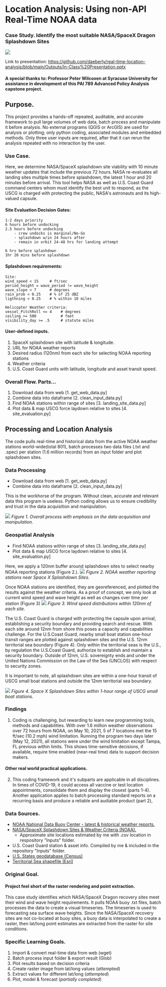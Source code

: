 # Location Analysis: Using non-API Real-Time NOAA data 
### Case Study. Identify the most suitable NASA/SpaceX Dragon Splashdown Sites
![](https://github.com/daeberly/real-time-location-analysis/blob/main/end_product.jpg)

Link to presentation: https://github.com/daeberly/real-time-location-analysis/blob/main/Outputs/In-Class%20Presentation.pptx

#### A special thanks to: Professor Peter Wilcoxen at Syracuse University for assistance in development of this PAI 789 Advanced Policy Analysis capstone project.

## Purpose.
This project provides a hands-off repeated, auditable, and accurate framework to pull large volumes of web data, batch process and manipulate it before analysis. No external programs (QGIS or ArcGIS) are used for analysis or plotting; only python coding, associated modules and embedded methods. Only three user inputs are required, after that it can rerun the analysis repeated with no interaction by the user. 

### Use Case.
Here, we determine NASA/SpaceX splashdown site viability with 10 minute weather updates that include the previous 72 hours. NASA re-evaluates all landing sites multiple times before splashdown, the latest 1 hour and 20 minutes before arrival. This tool helps NASA as well as U.S. Coast Guard command centers whom must identify the best unit to respond, as the USCG is charged with protecting the public, NASA's astronauts and its high-valued capsule.

#### Site Evaluation Decision Gates:

    1-2 days priority
    6 hours before undocking
    2.5 hours before undocking
        - crew undocks is marginal/No-Go
        - splashdown w/in 24 hours after
        - remain in orbit 24-48 hrs for landing attempt

    6 hrs before splashdown
    1hr 20 mins before splashdown
    
#### Splashdown requirements:

    Site:
    wind_speed < 15     # ft/sec
    period_height = wave_period != wave_height
    wave_slope < 7      # degrees
    rain_prob < 0.25    # % of 25 dBZ
    ligthning < 0.25    # % within 10 miles

    Helicopter Weather criteria:
    vessel_PitchRoll <= 4    # degrees
    ceiling >= 500           # feet
    visibility_day >= .5     # statute miles

#### User-defined inputs.
1. SpaceX splashdown site with latitude & longitude.
1. URL for NOAA weather reports
1. Desired radius (120nm) from each site for selecting NOAA reporting stations
1. Weather criteria
1. U.S. Coast Guard units with latitude, longitude and asset transit speed.

### Overall Flow. Parts...
1. Download data from web [1. get_web_data.py]
1. Combine data into dataframe [2. clean_input_data.py]
1. Find NOAA stations within range of sites [3. landing_site_data.py]
1. Plot data & map USCG force laydown relative to sites [4. site_evaluation.py]

## Processing and Location Analysis
The code pulls real-time and historical data from the active NOAA weather stations world-wide(total 801), batch processes two data files (.txt and .spec) per station (1.6 million records) from an input folder and plot splashdown sites. 

### Data Processing 
- Download data from web [1. get_web_data.py]
- Combine data into dataframe [2. clean_input_data.py]

This is the workhorse of the program. Without clean, accurate and relevant data this program is useless. Python coding allows us to ensure credibility and trust in the data acquisition and manipulation. 

![](https://github.com/daeberly/real-time-location-analysis/blob/main/Outputs/overall_flow.jpg)
*Figure 1. Overall process with emphasis on the data acquisition and manipulation.*


### Geospatial Analysis
- Find NOAA stations within range of sites [3. landing_site_data.py]
- Plot data & map USCG force laydown relative to sites [4. site_evaluation.py]

Here, we apply a 120nm buffer around splashdown sites to select nearby NOAA reporting stations (Figure 2.).
![](https://github.com/daeberly/real-time-location-analysis/blob/main/Outputs/3c_CHECK_buoys_%26_selection_rings.svg)
*Figure 2. NOAA weather reporting stations near Space X Splashdown Sites.*

Once NOAA stations are identified, they are georeferenced, and plotted the results against the weather criteria. As a proof of concept, we only look at current wind speed and wave height as well as changes over time per station (Figure 3)
![](https://github.com/daeberly/real-time-location-analysis/blob/main/Outputs/4b_wind_byLocation_violinplot.png)
*Figure 3. Wind speed distributions within 120nm of each site.*

The U.S. Coast Guard is charged with protecting the capsule upon arrival, establishing a security boundary and providing search and rescue. With each site around 12nm from shore this poses a capacity and capabilities challenge. For the U.S.Coast Guard, nearby small boat station one-hour transit ranges are plotted against splashdown sites and the U.S. 12nm territorial sea boundary (Figure 4). Only within the territorial seas is the U.S., by regulation the U.S.Coast Guard, authorize to establish and maintain a security boundary. Outside of 12nm, U.S. sovereignty ends and under the United Nations Commission on the Law of the Sea (UNCLOS) with respect to security zones.

It is important to note, all splashdown sites are within a one-hour transit of USCG small boat stations and outside the 12nm territorial sea boundary. 

![](https://github.com/daeberly/real-time-location-analysis/blob/main/Outputs/4g_SpaceXsites_vs-USCG.svg)
*Figure 4. Space X Splashdown Sites within 1-hour range of USCG small boat stations.*

### Findings
1. Coding is challenging, but rewarding to learn new programming tools, methods and capabilities. With over 1.6 million weather observations over 72 hours from NOAA, on May 10, 2021, 5 of 7 locations met the 15 ft/sec (10.2 mph) wind limitation. Running the program two days later (May 12, 2021), all stations were under the wind limitation except Tampa, FL previous within limits. This shows time-sensitive decisions, if available, require time enabled (near-real time) data to support decision makers.

#### Other real world practical applications.
2. This coding framework and it's subparts are applicable in all disciplines. In times of COVID-19, it could access all vaccine or test location appointments, consolidate them and display the closest (parts 1-4). Another application applies to batch processing standard reports on a recurring basis and produce a reliable and audiable product (part 2),

### Data Sources.
- [NOAA National Data Buoy Center - latest & historical weather reports.](https://www.ndbc.noaa.gov/data/latest_obs/)
- [NASA/SpaceX Splashdown Sites & Weather Criteria (NOAA).](https://www.nasa.gov/sites/default/files/atoms/files/ccp_splashdown.pdf)
    - Approximate site locations estimated by me with .csv location in respository "Inputs" folder.
- U.S. Coast Guard station & asset info. Compiled by me & included in the repository "Inputs" folder.
- [U.S. States geodatabase (Census)](https://www.census.gov/geographies/mapping-files/time-series/geo/carto-boundary-file.html)
- [Territorial Sea shapefile (Esri)](https://hub.arcgis.com/datasets/44f58c599b1e4f7192df9d4d10b7ddcf_1?geometry=-161.895%2C-12.805%2C161.895%2C73.355)

### Original Goal.
#### Project feel short of the raster rendering and point extraction.
This case study identifies which NASA/SpaceX Dragon recovery sites meet their wind and wave height requirements. It pulls NOAA buoy .txt files, batch processes the data to create a visual timeseries. The timeseries is used to forecasting sea surface wave heights. Since the NASA/SpaceX recovery sites are not co-located at buoy sites, a buoy data is interpolated to create a raster, then lat/long point estimates are extracted from the raster for site conditions.

### Specific Learning Goals.
1. Import & convert real-time data from web (wget)
1. Batch process input folder & export result (Glob)
1. Plot results based on decision criteria
1. Create raster image from lat/long values (*attempted*)
1. Extract values for different lat/long (*attempted*)
1. Plot, model & forecast (*partially completed*)
